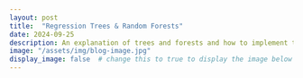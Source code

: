 ```yaml
---
layout: post
title:  "Regression Trees & Random Forests"
date: 2024-09-25
description: An explanation of trees and forests and how to implement them in code
image: "/assets/img/blog-image.jpg"
display_image: false  # change this to true to display the image below the bann>
---
```

